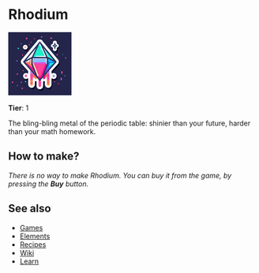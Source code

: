 # Rhodium

![](../images/item.rhodium.png)

**Tier**: 1

The bling-bling metal of the periodic table: shinier than your future, harder than your math homework.

## How to make?

_There is no way to make Rhodium. You can buy it from the game, by pressing the **Buy** button._

## See also

* [Games](/wiki/games)
* [Elements](/wiki/elements)
* [Recipes](/wiki/recipes)
* [Wiki](/wiki/index)
* [Learn](/learn/index)